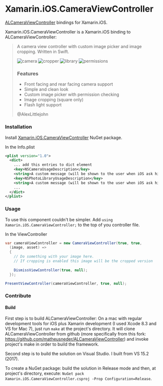 # Xamarin.iOS.CameraViewController

[ALCameraViewController](https://github.com/AlexLittlejohn/ALCameraViewController) bindings for Xamarin.iOS.

Xamarin.iOS.CameraViewController is a Xamarin.iOS binding to ALCameraViewController:
> A camera view controller with custom image picker and image cropping. Written in Swift.
>
> ![camera](https://cloud.githubusercontent.com/assets/932822/8455694/c61de812-2006-11e5-85c0-a57e3d980561.jpg)
> ![cropper](https://cloud.githubusercontent.com/assets/932822/8455697/c627ac44-2006-11e5-82be-7f96e73d9b1f.jpg)
> ![library](https://cloud.githubusercontent.com/assets/932822/8455695/c620ebb6-2006-11e5-9c61-75a81870c9de.jpg)
> ![permissions](https://cloud.githubusercontent.com/assets/932822/8455696/c62157fe-2006-11e5-958f-849cabf541ca.jpg)
>
> ### Features
> 
> - Front facing and rear facing camera support
> - Simple and clean look
> - Custom image picker with permission checking
> - Image cropping (square only)
> - Flash light support
>
> @AlexLittlejohn

### Installation

Install [Xamarin.iOS.CameraViewController](https://www.nuget.org/packages/Xamarin.iOS.CameraViewController/) NuGet package.

In the Info.plist
```xml
<plist version="1.0">
  <dict>
    ... add this entries to dict element
    <key>NSCameraUsageDescription</key>
    <string>A custom message (will be shown to the user when iOS ask him for permission to access camera).</string>
    <key>NSPhotoLibraryUsageDescription</key>
    <string>A custom message (will be shown to the user when iOS ask him for permission to access photo library).</string>
    ...
  </dict>
</plist>    
```

### Usage

To use this component couldn't be simpler.
Add `using Xamarin.iOS.CameraViewController;` to the top of you controller file.

In the ViewController

```cs
var cameraViewController = new CameraViewController(true, true,
  (image, asset) => 
  {
    // Do something with your image here.
    // If cropping is enabled this image will be the cropped version
    
    DismissViewController(true, null);   
  });

PresentViewController(cameraViewController, true, null);
```

### Contribute

#### Build

First step is to build ALCameraViewController: On a mac with regular development tools for iOS plus Xamarin development (I used Xcode 8.3 and VS for Mac 7), just run `make` at the project's directory. It will clone ALCameraViewController from github (more specifically from this fork: https://github.com/matheusneder/ALCameraViewController) and invoke project's make in order to build the framework.

Second step is to build the solution on Visual Studio. I built from VS 15.2 (2017).

To create a NuGet package: build the solution in Release mode and then, at project's directory, execute: `NuGet pack Xamarin.iOS.CameraViewController.csproj -Prop Configuration=Release`.
